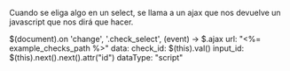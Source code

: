 Cuando se eliga algo en un select, se llama a un ajax que nos devuelve un javascript que nos dirá que hacer.

$(document).on 'change', '.check_select', (event) ->
  $.ajax
    url: "<%= example_checks_path %>"
    data:
      check_id: $(this).val()
      input_id: $(this).next().next().attr("id")
    dataType: "script"

